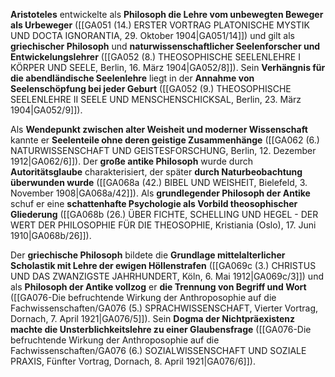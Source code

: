 
**Aristoteles** entwickelte als **Philosoph die Lehre vom unbewegten Beweger als Urbeweger** ([[GA051 (14.) ERSTER VORTRAG PLATONISCHE MYSTIK UND DOCTA IGNORANTIA, 29. Oktober 1904|GA051/14]]) und gilt als **griechischer Philosoph** und **naturwissenschaftlicher Seelenforscher und Entwickelungslehrer** ([[GA052 (8.) THEOSOPHISCHE SEELENLEHRE I KÖRPER UND SEELE, Berlin, 16. März 1904|GA052/8]]). Sein **Verhängnis für die abendländische Seelenlehre** liegt in der **Annahme von Seelenschöpfung bei jeder Geburt** ([[GA052 (9.) THEOSOPHISCHE SEELENLEHRE II SEELE UND MENSCHENSCHICKSAL, Berlin, 23. März 1904|GA052/9]]).

Als **Wendepunkt zwischen alter Weisheit und moderner Wissenschaft** kannte er **Seelenteile ohne deren geistige Zusammenhänge** ([[GA062 (6.) NATURWISSENSCHAFT UND GEISTESFORSCHUNG, Berlin, 12. Dezember 1912|GA062/6]]). Der **große antike Philosoph** wurde durch **Autoritätsglaube** charakterisiert, der später **durch Naturbeobachtung überwunden wurde** ([[GA068a (42.) BIBEL UND WEISHEIT, Bielefeld, 3. November 1908|GA068a/42]]). Als **grundlegender Philosoph der Antike** schuf er eine **schattenhafte Psychologie als Vorbild theosophischer Gliederung** ([[GA068b (26.) ÜBER FICHTE, SCHELLING UND HEGEL - DER WERT DER PHILOSOPHIE FÜR DIE THEOSOPHIE, Kristiania (Oslo), 17. Juni 1910|GA068b/26]]).

Der **griechische Philosoph** bildete die **Grundlage mittelalterlicher Scholastik mit Lehre der ewigen Höllenstrafen** ([[GA069c (3.) CHRISTUS UND DAS ZWANZIGSTE JAHRHUNDERT, Köln, 6. Mai 1912|GA069c/3]]) und als **Philosoph der Antike vollzog** er **die Trennung von Begriff und Wort** ([[GA076-Die befruchtende Wirkung der Anthroposophie auf die Fachwissenschaften/GA076 (5.) SPRACHWISSENSCHAFT, Vierter Vortrag, Dornach, 7. April 1921|GA076/5]]). Sein **Dogma der Nichtpräexistenz machte die Unsterblichkeitslehre zu einer Glaubensfrage** ([[GA076-Die befruchtende Wirkung der Anthroposophie auf die Fachwissenschaften/GA076 (6.) SOZIALWISSENSCHAFT UND SOZIALE PRAXIS, Fünfter Vortrag, Dornach, 8. April 1921|GA076/6]]).
